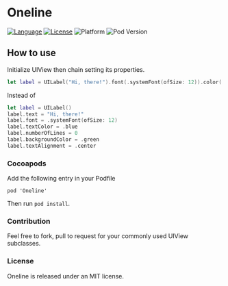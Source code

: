 # Oneline
[![Language][lang-image]](https://swift.org/) [![License][license-image]](LICENSE) ![Platform][platform-image] ![Pod Version][pod-version-image]

## How to use
Initialize UIView then chain setting its properties.

```swift
let label = UILabel("Hi, there!").font(.systemFont(ofSize: 12)).color(.blue).lines().bgColor(.green).align(.center)
```
Instead of
```swift
let label = UILabel()
label.text = "Hi, there!"
label.font = .systemFont(ofSize: 12)
label.textColor = .blue
label.numberOfLines = 0
label.backgroundColor = .green
label.textAlignment = .center
```
### Cocoapods

Add the following entry in your Podfile

```
pod 'Oneline'
```

Then run `pod install`.

### Contribution
Feel free to fork, pull to request for your commonly used UIView subclasses.
### License

Oneline is released under an MIT license.

[lang-image]: https://img.shields.io/badge/swift-5.0-orange.svg
[license-image]: https://img.shields.io/github/license/mashape/apistatus.svg
[platform-image]: https://img.shields.io/badge/platform-iOS-lightGrey.svg
[pod-version-image]: https://img.shields.io/badge/pod-3.0.0-blue.svg

